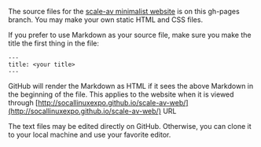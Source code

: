 The source files for the [scale-av minimalist website](http://scale-av.github.io/scale-av-web/) is on this gh-pages branch. You may make your own static HTML and CSS files.  

If you prefer to use Markdown as your source file, make sure you make the title the first thing in the file:

```
---
title: <your title>
---
```

GitHub will render the Markdown as HTML if it sees the above Markdown in the beginning of the file. This applies to the website when it is viewed through [http://socallinuxexpo.github.io/scale-av-web/](http://socallinuxexpo.github.io/scale-av-web/) URL 

The text files may be edited directly on GitHub.  Otherwise, you can clone it to your local machine and use your favorite editor.

